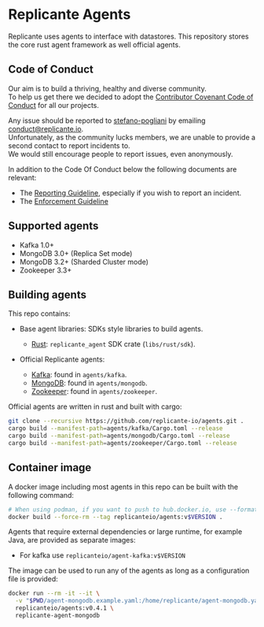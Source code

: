 # Replicante Agents

Replicante uses agents to interface with datastores.
This repository stores the core rust agent framework as well official agents.

## Code of Conduct

Our aim is to build a thriving, healthy and diverse community.  
To help us get there we decided to adopt the [Contributor Covenant Code of Conduct](https://www.contributor-covenant.org/)
for all our projects.

Any issue should be reported to [stefano-pogliani](https://github.com/stefano-pogliani)
by emailing [conduct@replicante.io](mailto:conduct@replicante.io).  
Unfortunately, as the community lucks members, we are unable to provide a second contact to report incidents to.  
We would still encourage people to report issues, even anonymously.

In addition to the Code Of Conduct below the following documents are relevant:

* The [Reporting Guideline](https://www.replicante.io/conduct/reporting), especially if you wish to report an incident.
* The [Enforcement Guideline](https://www.replicante.io/conduct/enforcing)

## Supported agents

* Kafka 1.0+
* MongoDB 3.0+ (Replica Set mode)
* MongoDB 3.2+ (Sharded Cluster mode)
* Zookeeper 3.3+

## Building agents

This repo contains:

* Base agent libraries: SDKs style libraries to build agents.
  * [Rust]: `replicante_agent` SDK crate (`libs/rust/sdk`).

* Official Replicante agents:
  * [Kafka]: found in `agents/kafka`.
  * [MongoDB]: found in `agents/mongodb`.
  * [Zookeeper]: found in `agents/zookeeper`.

Official agents are written in rust and built with cargo:

```bash
git clone --recursive https://github.com/replicante-io/agents.git .
cargo build --manifest-path=agents/kafka/Cargo.toml --release
cargo build --manifest-path=agents/mongodb/Cargo.toml --release
cargo build --manifest-path=agents/zookeeper/Cargo.toml --release
```

## Container image

A docker image including most agents in this repo can be built with the following command:

```bash
# When using podman, if you want to push to hub.docker.io, use --format docker.
docker build --force-rm --tag replicanteio/agents:v$VERSION .
```

Agents that require external dependencies or large runtime, for example Java, are provided
as separate images:

* For kafka use `replicanteio/agent-kafka:v$VERSION`

The image can be used to run any of the agents as long as a configuration file is provided:

```bash
docker run --rm -it --it \
  -v "$PWD/agent-mongodb.example.yaml:/home/replicante/agent-mongodb.yaml" \
  replicanteio/agents:v0.4.1 \
  replicante-agent-mongodb
```

[Rust]: https://www.rust-lang.org/
[Kafka]: https://kafka.apache.org/
[MongoDB]: https://www.mongodb.com/
[Zookeeper]: https://zookeeper.apache.org/
